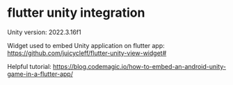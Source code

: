 # flutter unity integration

Unity version: 2022.3.16f1

Widget used to embed Unity application on flutter app: https://github.com/juicycleff/flutter-unity-view-widget#

Helpful tutorial: https://blog.codemagic.io/how-to-embed-an-android-unity-game-in-a-flutter-app/
